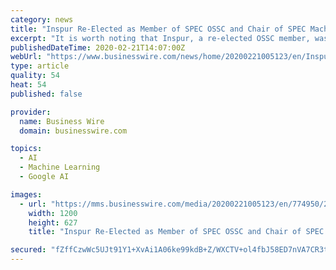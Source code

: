 ```yaml
---
category: news
title: "Inspur Re-Elected as Member of SPEC OSSC and Chair of SPEC Machine Learning"
excerpt: "It is worth noting that Inspur, a re-elected OSSC member, was also re-elected as the chair of the SPEC Machine Learning (SPEC ML) working group. The development plan of ML test benchmark proposed by Inspur has been approved by members which aims to provide users with standard on evaluating machine learning computing performance. SPEC is a ..."
publishedDateTime: 2020-02-21T14:07:00Z
webUrl: "https://www.businesswire.com/news/home/20200221005123/en/Inspur-Re-Elected-Member-SPEC-OSSC-Chair-SPEC"
type: article
quality: 54
heat: 54
published: false

provider:
  name: Business Wire
  domain: businesswire.com

topics:
  - AI
  - Machine Learning
  - Google AI

images:
  - url: "https://mms.businesswire.com/media/20200221005123/en/774950/23/inspur_logo.jpg"
    width: 1200
    height: 627
    title: "Inspur Re-Elected as Member of SPEC OSSC and Chair of SPEC Machine Learning"

secured: "fZffCzwWc5UJt91Y1+XvAi1A06ke99kdB+Z/WXCTV+ol4fbJ58ED7nVA7CR3tzDIyoX7h/pulvlDe/YvpkeFGCqxrss0WugwP0cJeIR7+oFH9pcxwdc26dbVZDItw09OR+ieT13G9CDj704pvQUb4p1DyZyagJMGaik8TS1nNRfhbrqvw57I+45V37YA9PZEXcYOrvNSoT1VLXc8x3uB+7cPZOoFXCd44/iXAmWthxcQEWHk2Ia+R/pS47tZ7Z5AQZ6OaTsIULjcEOp5FurdLPeSoxDk9sY4L8RnAogU071Eoop18zy723YCQ1zoV6qqZDFqgyGByTsQaVzJzzAJlT45MQTyz4kKdg1sg0mF+QELjGLsCpL94WoGdgvm2pfLGMZGJ0FkAYnppjN1LbdpDwVN+n+lbZbnR/Te5pCuUAH1YcKpe2h32S9HSF5PankVCBn4dcV3wzHZwq/H3aiwPTwIFIJaO/vowCpbSXhEv8g=;6dFJb9+m9k9ms8Wo6XGf3w=="
---
```


